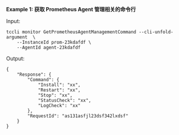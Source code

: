 **Example 1: 获取 Prometheus Agent 管理相关的命令行**



Input: 

```
tccli monitor GetPrometheusAgentManagementCommand --cli-unfold-argument  \
    --InstanceId prom-23kdafdf \
    --AgentId agent-23kdafdf
```

Output: 
```
{
    "Response": {
        "Command": {
            "Install": "xx",
            "Restart": "xx",
            "Stop": "xx",
            "StatusCheck": "xx",
            "LogCheck": "xx"
        },
        "RequestId": "as131asfjl23dsf342lxdsf"
    }
}
```

